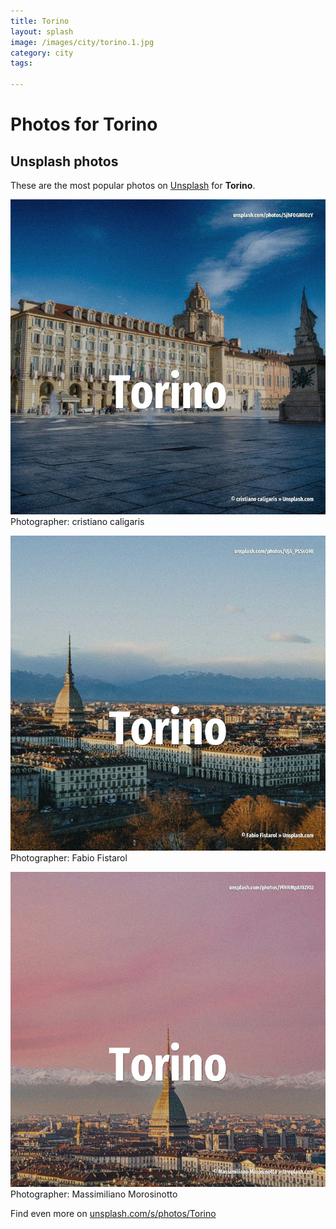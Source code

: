 ```yaml
---
title: Torino
layout: splash
image: /images/city/torino.1.jpg
category: city
tags:

---
```

# Photos for Torino
 
## Unsplash photos
These are the most popular photos on [Unsplash](https://unsplash.com) for **Torino**.
 
![Torino](/images/city/torino.1.jpg)
Photographer:  cristiano caligaris
 
![Torino](/images/city/torino.2.jpg)
Photographer:  Fabio Fistarol
 
![Torino](/images/city/torino.3.jpg)
Photographer:  Massimiliano Morosinotto
 
Find even more on [unsplash.com/s/photos/Torino](https://unsplash.com/s/photos/Torino)
 
